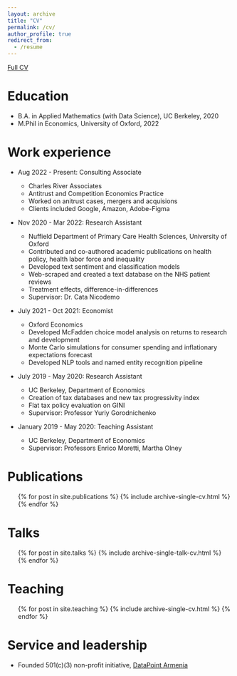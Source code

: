 ```yaml
---
layout: archive
title: "CV"
permalink: /cv/
author_profile: true
redirect_from:
  - /resume
---
```



[Full CV](http://gevorgii.github.io/files/cvgev.pdf)

Education
======
* B.A. in Applied Mathematics (with Data Science), UC Berkeley, 2020
* M.Phil in Economics, University of Oxford, 2022


Work experience
======
* Aug 2022 - Present: Consulting Associate
  * Charles River Associates
  * Antitrust and Competition Economics Practice
  * Worked on anitrust cases, mergers and acquisions
  * Clients included Google, Amazon, Adobe-Figma

* Nov 2020 - Mar 2022: Research Assistant
  * Nuffield Department of Primary Care Health Sciences, University of Oxford
  * Contributed and co-authored academic publications on health policy, health labor force and inequality
  * Developed text sentiment and classification models
  * Web-scraped and created a text database on the NHS patient reviews
  * Treatment effects, difference-in-differences
  * Supervisor: Dr. Cata Nicodemo

* July 2021 - Oct 2021: Economist
  * Oxford Economics
  * Developed McFadden choice model analysis on returns to research and development
  * Monte Carlo simulations for consumer spending and inflationary expectations forecast
  * Developed NLP tools and named entity recognition pipeline

* July 2019 - May 2020: Research Assistant
  * UC Berkeley, Department of Economics 
  * Creation of tax databases and new tax progressivity index
  * Flat tax policy evaluation on GINI
  * Supervisor: Professor Yuriy Gorodnichenko

* January 2019 - May 2020: Teaching Assistant
  * UC Berkeley, Department of Economics
  * Supervisor: Professors Enrico Moretti, Martha Olney
  

Publications
======
  <ul>{% for post in site.publications %}
    {% include archive-single-cv.html %}
  {% endfor %}</ul>
  
Talks
======
  <ul>{% for post in site.talks %}
    {% include archive-single-talk-cv.html %}
  {% endfor %}</ul>
  
Teaching
======
  <ul>{% for post in site.teaching %}
    {% include archive-single-cv.html %}
  {% endfor %}</ul>
  
Service and leadership
======
* Founded 501(c)(3) non-profit initiative, [DataPoint Armenia](https://datapoint.am)
